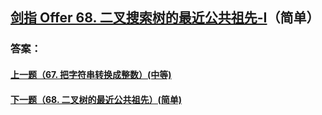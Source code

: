## [剑指 Offer 68. 二叉搜索树的最近公共祖先-I](https://leetcode-cn.com/problems/merge-two-sorted-lists/)（简单）





### 答案：



#### [上一题（67. 把字符串转换成整数）(中等)](https://github.com/sdwwld/leetCode/blob/master/src/main/java/com/wld/java/offer/剑指Offer67.md)

#### [下一题（68. 二叉树的最近公共祖先）(简单)](https://github.com/sdwwld/leetCode/blob/master/src/main/java/com/wld/java/offer/剑指Offer68-II.md)
